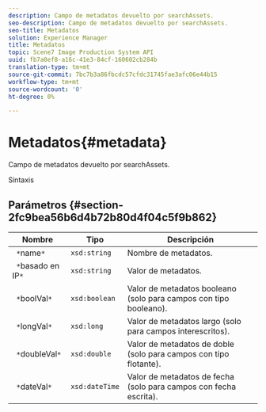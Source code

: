 ```yaml
---
description: Campo de metadatos devuelto por searchAssets.
seo-description: Campo de metadatos devuelto por searchAssets.
seo-title: Metadatos
solution: Experience Manager
title: Metadatos
topic: Scene7 Image Production System API
uuid: fb7a0ef8-a16c-41e3-84cf-160602cb284b
translation-type: tm+mt
source-git-commit: 7bc7b3a86fbcdc57cfdc31745fae3afc06e44b15
workflow-type: tm+mt
source-wordcount: '0'
ht-degree: 0%

---
```



# Metadatos{#metadata}

Campo de metadatos devuelto por searchAssets.

Sintaxis

## Parámetros {#section-2fc9bea56b6d4b72b80d4f04c5f9b862}

| Nombre | Tipo | Descripción |
|---|---|---|
| ` *`name`*` | `xsd:string` | Nombre de metadatos. |
| ` *`basado en IP`*` | `xsd:string` | Valor de metadatos. |
| ` *`boolVal`*` | `xsd:boolean` | Valor de metadatos booleano (solo para campos con tipo booleano). |
| ` *`longVal`*` | `xsd:long` | Valor de metadatos largo (solo para campos interescritos). |
| ` *`doubleVal`*` | `xsd:double` | Valor de metadatos de doble (solo para campos con tipo flotante). |
| ` *`dateVal`*` | `xsd:dateTime` | Valor de metadatos de fecha (solo para campos con fecha escrita). |

